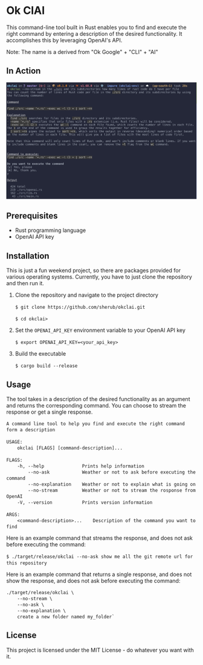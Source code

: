 # Ok ClAI

This command-line tool built in Rust enables you to find and execute the right
command by entering a description of the desired functionality. It accomplishes
this by leveraging OpenAI's API.

Note: The name is a derived from "Ok Google" + "CLI" + "AI"

## In Action

![image](./docs/in-action.png)

## Prerequisites

- Rust programming language
- OpenAI API key

## Installation

This is just a fun weekend project, so there are packages provided for various
operating systems. Currently, you have to just clone the repository and then run
it.

1. Clone the repository and navigate to the project directory

   `$ git clone https://github.com/sherub/okclai.git`

   `$ cd okclai>`

2. Set the `OPENAI_API_KEY` environment variable to your OpenAI API key

   `$ export OPENAI_API_KEY=<your_api_key>`

3. Build the executable

   `$ cargo build --release`

## Usage

The tool takes in a description of the desired functionality as an argument and
returns the corresponding command. You can choose to stream the response or get
a single response.

```shell
A command line tool to help you find and execute the right command form a description

USAGE:
    okclai [FLAGS] [command-description]...

FLAGS:
    -h, --help              Prints help information
        --no-ask            Weather or not to ask before executing the command
        --no-explanation    Weather or not to explain what is going on
        --no-stream         Weather or not to stream the rosponse from OpenAI
    -V, --version           Prints version information

ARGS:
    <command-description>...    Description of the command you want to find
```

Here is an example command that streams the response, and does not ask before
executing the command:

`$ ./target/release/okclai --no-ask show me all the git remote url for this repository`

Here is an example command that returns a single response, and does not show the
response, and does not ask before executing the command:

```shell
./target/release/okclai \
    --no-stream \
    --no-ask \
    --no-explanation \
    create a new folder named my_folder`
```

## License

This project is licensed under the MIT License - do whatever you want with it.
